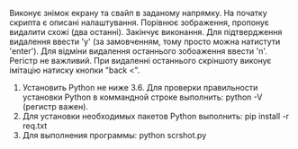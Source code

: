Виконує знімок екрану та свайп в заданому напрямку.
На початку скрипта є описані налаштування.
Порівнює зображення, пропонує видалити схожі (два останні). Закінчує виконання.
Для підтвердження видалення ввести 'y' (за замовченням, тому просто можна  натистути 'enter').
Для відміни видалення останнього зобоаження ввести 'n'. Регістр не важливий.
При видаленні останнього скріншоту виконує імітацію натиску кнопки "back <".


1. Установить Python не ниже 3.6.
Для проверки правильности установки Python в коммандной строке выполнить: python -V (регистр важен).
2. Для установки необходимых пакетов Python выполнить: pip install -r req.txt
3. Для выполнения программы: python scrshot.py
